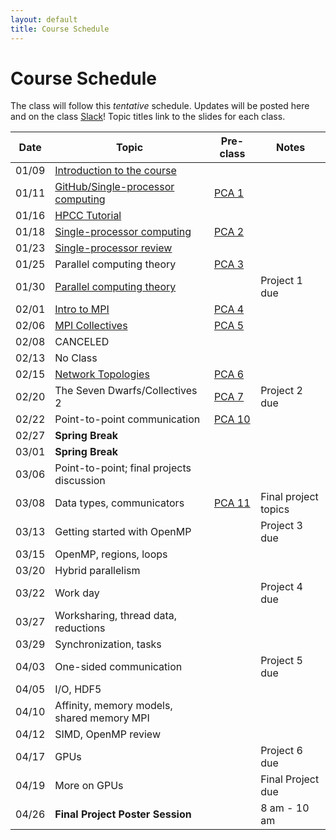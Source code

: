 ```yaml
---
layout: default
title: Course Schedule
---
```


# Course Schedule

The class will follow this _tentative_ schedule. Updates will be posted here and on the class [Slack](http://cmse-822.slack.com)!
Topic titles link to the slides for each class.

| Date  | Topic                                                             | Pre-class                      | Notes                |
| ----- | ----------------------------------------------------------------- | ------------------------------ | -------------------- |
| 01/09 | [Introduction to the course](assets/Lecture0.pdf)                 |                                |                      |
| 01/11 | [GitHub/Single-processor computing](assets/Lecture1.pdf)          | [PCA 1](assignments/pca1.md)   |                      |
| 01/16 | [HPCC Tutorial](assets/20240116-Introduction_to_the_MSU_HPCC.pdf) |                                |                      |
| 01/18 | [Single-processor computing](assets/Lecture2.pdf)                 | [PCA 2](assignments/pca2.md)   |                      |
| 01/23 | [Single-processor review](assets/Lecture3.pdf)                    |                                |                      |
| 01/25 | Parallel computing theory                                         | [PCA 3](assignments/pca3.md)   |                      |
| 01/30 | [Parallel computing theory](assets/Lecture4.pdf)                  |                                | Project 1 due        |
| 02/01 | [Intro to MPI](assets/Lecture5.pdf)                               | [PCA 4](assignments/pca4.md)   |                      |
| 02/06 | [MPI Collectives](assets/Lecture6.pdf)                            | [PCA 5](assignments/pca5.md)   |                      |
| 02/08 | CANCELED                                                          |                                |                      |
| 02/13 | No Class                                                          |                                |                      |
| 02/15 | [Network Topologies](assets/Lecture7.pdf)                         | [PCA 6](assignments/pca6.md)   |                      |
| 02/20 | The Seven Dwarfs/Collectives 2                                    | [PCA 7](assignments/pca7.md)   | Project 2 due        |
| 02/22 | Point-to-point communication                                      | [PCA 10](assignments/pca10.md) |                      |
| 02/27 | **Spring Break**                                                  |                                |                      |
| 03/01 | **Spring Break**                                                  |                                |                      |
| 03/06 | Point-to-point; final projects discussion                         |                                |                      |
| 03/08 | Data types, communicators                                         | [PCA 11](assignments/pca11.md) | Final project topics |
| 03/13 | Getting started with OpenMP                                       |                                | Project 3 due        |
| 03/15 | OpenMP, regions, loops                                            |                                |                      |
| 03/20 | Hybrid parallelism                                                |                                |                      |
| 03/22 | Work day                                                          |                                | Project 4 due        |
| 03/27 | Worksharing, thread data, reductions                              |                                |                      |
| 03/29 | Synchronization, tasks                                            |                                |                      |
| 04/03 | One-sided communication                                           |                                | Project 5 due        |
| 04/05 | I/O, HDF5                                                         |                                |                      |
| 04/10 | Affinity, memory models, shared memory MPI                        |                                |                      |
| 04/12 | SIMD, OpenMP review                                               |                                |                      |
| 04/17 | GPUs                                                              |                                | Project 6 due        |
| 04/19 | More on GPUs                                                      |                                | Final Project due    |
| 04/26 | **Final Project Poster Session**                                  |                                | 8 am - 10 am         |
